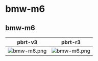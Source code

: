 # bmw-m6
## bmw-m6
|pbrt-v3|pbrt-r3|
|---|---|
|![bmw-m6.png](../v3/bmw-m6/bmw-m6.png)|![bmw-m6.png](../r3/bmw-m6/bmw-m6.png)|
